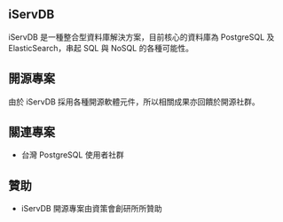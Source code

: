 ## iServDB
iServDB 是一種整合型資料庫解決方案，目前核心的資料庫為 PostgreSQL 及 ElasticSearch，串起 SQL 與 NoSQL 的各種可能性。

## 開源專案
由於 iServDB 採用各種開源軟體元件，所以相關成果亦回饋於開源社群。

## 關連專案
* 台灣 PostgreSQL 使用者社群

## 贊助
* iServDB 開源專案由資策會創研所所贊助
